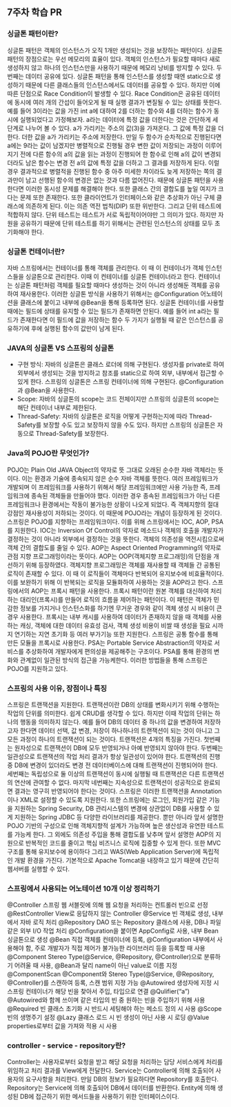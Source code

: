 ## 7주차 학습 PR

### 싱글톤 패턴이란?
싱글톤 패턴은 객체의 인스턴스가 오직 1개만 생성되는 것을 보장하는 패턴이다. 싱글톤 패턴의 장점으로는 우선 메모리의 효율이 있다.
객체의 인스턴스가 필요할 때마다 새로 생성하지 않고 하나의 인스턴스만을 사용하기 때문에 메모리 낭비를 방지할 수 있다. 두번째는 
데이터 공유에 있다. 싱글톤 패턴을 통해 인스턴스를 생성할 때엔 static으로 생성하기 때문에 다른 클래스들의 인스턴스에서도 데이터를
공유할 수 있다. 하지만 이에 따른 단점으로 Race Condition이 발생할 수 있다. Race Condition은 공유된 데이터에 동시에 여러 개의 
간섭이 들어오게 될 때 실행 결과가 변질될 수 있는 상태를 뜻한다. 예를 들어 3이라는 값을 가진 int a에 대하여 2를 더하는 함수와 4를
더하는 함수가 동시에 실행되었다고 가정해보자. a라는 데이터에 특정 값을 더한다는 것은 간단하게 세 단계로 나누어 볼 수 있다. a가 
가리키는 주소의 값(3)을 가져온다. 그 값에 특정 값을 더한다. 더한 값을 a가 가리키는 주소에 저장한다. 만일 두 함수가 순차적으로 
진행된다면 a에는 9라는 값이 남겠지만 병렬적으로 진행될 경우 변한 값이 저장되는 과정이 이루어지기 전에 다른 함수의 a의 값을 읽는 
과정이 진행되어 한 함수로 인해 a의 값이 변경되더라도 남은 함수는 변경 전 a의 값에 특정 값을 더하고 그 결과를 저장하게 된다. 이럴
경우 결과적으로 병렬적을 진행된 함수 중 아주 미세한 차이라도 늦게 저장하는 쪽의 결과만이 남고 선행된 함수의 변경은 없는 것과 다름 
없어진다. 때문에 싱글톤 패턴을 사용한다면 이러한 동시성 문제를 해결해야 한다. 또한 클래스 간의 결합도를 높일 여지가 크다는 문제 또한 
존재한다. 또한 클라이언트가 인터페이스와 같은 추상화가 아닌 구체 클래스에 의존하게 된다. 이는 의존 역전 법칙(DIP) 또한 위반한다. 
그리고 단위 테스트에 적합하지 않다. 단위 테스트는 테스트가 서로 독립적이어야만 그 의미가 있다. 하지만 자원을 공유하기 때문에 단위 
테스트를 하기 위해서는 관련된 인스턴스의 상태를 모두 초기화해야 한다.

### 싱글톤 컨테이너란?
자바 스프링에서는 컨테이너를 통해 객체를 관리한다. 이 때 이 컨테이너가 객체 인스턴스들을 싱글톤으로 관리한다. 이때 이 컨테이너를 
싱글톤 컨테이너라고 한다. 컨테이너는 싱글톤 패턴처럼 객체를 필요할 때마다 생성하는 것이 아니라 생성해둔 객체를 공유하여 재사용한다. 
이러한 싱글톤 방식을 사용하기 위해서는 @Configuration 어노테이션을 클래스에 붙이고 내부에 @Bean을 통해 등록하면 된다. 싱글톤 
컨테이너를 사용할 때에는 필드에 상태를 유지할 수 있는 필드가 존재하면 안된다. 예를 들어 int a라는 필드가 존재한다면 이 필드에 값을 
저장하는 함수 두 가지가 실행될 때 같은 인스턴스를 공유하기에 후에 실행된 함수의 값만이 남게 된다.

### JAVA의 싱글톤 VS 스프링의 싱글톤
- 구현 방식: 
  자바의 싱글톤은 클래스 로더에 의해 구현된다.
  생성자를 private로 하여 외부에서 생성되는 것을 방지하고 참조를 static으로 하여 외부, 내부에서 접근할 수 있게 한다.
  스프링의 싱글톤은 스프링 컨테이너에 의해 구현된다.
  @Configuration과 @Bean을 사용한다.
- Scope: 
  자바의 싱글톤의 scope는 코드 전체이지만 스프링의 싱글톤의 scope는 해단 컨테이너 내부로 제한된다.
- Thread-Safety: 
  자바의 싱글톤은 로직을 어떻게 구현하는지에 따라 Thread-Safety를 	보장할 수도 있고 보장하지 않을 수도 있다. 하지만 스프링의 싱글톤은 자동으로 Thread-Safety를 보장한다.

### Java의 POJO란 무엇인가?
POJO는 Plain Old JAVA Object의 약자로 뜻 그대로 오래된 순수한 자바 객체라는 뜻이다. 이는 환경과 기술에 종속되지 않은 순수 자바 객체를 
뜻한다. 여러 프레임워크가 개발되며 이 프레임워크를 사용하기 위해서 해당 프레임워크에만 사용 가능한 즉, 프레임워크에 종속된 객체들을 
만들어야 했다. 이러한 경우 종속된 프레임워크가 아닌 다른 프레임워크나 환경에서는 작동이 불가능한 상황이 나오게 되었다. 즉 객체지향의 
절대 강점인 재사용성이 저하되는 것이다. 이 때문에 POJO라는 개념이 등장하게 된 것이다. 스프링은 POJO를 지향하는 프레임워크이다. 이를 
위해 스프링에서는 IOC, AOP, PSA를 지원한다. IOC는 Inversion Of Control의 약자로 메소드나 객체의 호출을 개발자가 결정하는 것이 아니라 
외부에서 결정하는 것을 뜻한다. 객체의 의존성을 역전시킴으로써 객체 간의 결합도를 줄일 수 있다. AOP는 Aspect Oriented Programming의 
약자로 관점 지향 프로그래밍이라는 뜻이다. AOP는 OOP(객체지향 프로그래밍)의 단점을 개선하기 위해 등장하였다. 객체지향 프로그래밍은 객체를 
재사용할 때 객체들 간 공통된 로직이 존재할 수 있다. 이 때 이 로직들이 객체마다 반복되어 유지보수에 비효율적이다. 이를 보완하기 위해 이 
반복되는 로직을 모듈화하여 사용하는 것을 AOP라고 한다. 스프링에서의 AOP는 프록시 패턴을 사용한다. 프록시 패턴이란 원본 객체를 대신하여 
처리하는 대리인(프록시)를 만들어 로직의 흐름을 제어하는 패턴이다. 이 패턴은 객체가 민감한 정보를 가지거나 인스턴스화를 하기엔 무거운 
경우와 같이 객체 생성 시 비용이 큰 경우 사용한다. 프록시는 내부 캐시를 사용하여 데이터가 존재하지 않을 때 객체를 사용하는 캐싱, 객체에 
대한 데이터 유효성 검사, 객체 생성 비용이 비쌀 때 생성을 필요 시까지 연기하는 지연 초기화 등 여러 부가기능 또한 지원한다. 스프링은 공통 
함수를 통해 만든 모듈을 프록시로 사용한다. PSA는 Portable Service Abstraction의 약자로 서비스를 추상화하여 개발자에게 편의성을 제공해주는 
구조이다. PSA를 통해 환경의 변화와 관계없이 일관된 방식의 접근을 가능케한다. 이러한 방법들을 통해 스프링은 POJO를 지원하고 있다.

### 스프링의 사용 이유, 장점이나 특징
스프링은 트랜잭션을 지원한다. 트랜잭션이란 DB의 상태를 변화시키기 위해 수행하는 작업의 단위를 의미한다. 쉽게 CRUD를 생각할 수 있다. 하지만 
이때 작업의 단위는 하나의 행동을 의미하지 않는다. 예를 들어 DB의 데이터 중 하나의 값을 변경하여 저장하고자 한다면 데이터 선택, 값 변경, 
저장이 하나하나의 트랜잭션이 되는 것이 아니고 그 모든 과정이 하나의 트랜잭션이 되는 것이다. 트랜잭션은 4개의 특징을 가진다. 첫번째는 원자성으로 
트랜잭션이 DB에 모두 반영되거나 아예 반영되지 않아야 한다. 두번째는 일관성으로 트랜잭션의 작업 처리 결과가 항상 일관성이 있어야 한다. 트랜잭션의 
진행 중 DB에 변경이 있더라도 변경 전 데이터베이스에 대해 트랜잭션이 진행되어야 한다. 세번째는 독립성으로 둘 이상의 트랜잭션이 동시에 실행될 때 
트랜잭션은 다른 트랜잭션의 연산에 관여할 수 없다. 마지막 네번째는 지속성으로 트랜잭션이 성공적으로 완료되면 결과는 영구히 반영되어야 한다는 
것이다. 스프링은 이러한 트랜잭션을 Annotation이나 XML로 설정할 수 있도록 지원한다.
또한 스프링에는 로그인, 회원가입 같은 기능을 지원하는 Spring Security, DB 관리시스템의 변경에 상관없이 DB를 사용할 수 있게 지원하는 Spring JDBC 등 
다양한 라이브러리를 제공한다. 뿐만 아니라 앞서 설명한 POJO 기반의 구성으로 인해 객체지향적 설계가 가능하며 높은 생산성과 유연한 테스트를 가능케 한다. 
그 외에도 의존성 주입을 통해 결합도를 낮추며 앞서 설명한 AOP의 지원으로 반복적인 코드를 줄이고 핵심 비즈니스 로직에 집중할 수 있게 한다. 또한 MVC 
구조를 통해 유지보수에 용이하다 그리고 WAS(Web Application Server)에 독립적인 개발 환경을 가진다. 기본적으로 Apache Tomcat을 내장하고 있기 때문에 
간단히 웹서버를 실행할 수 있다.

### 스프링에서 사용되는 어노테이션 10개 이상 정리하기
@Controller 스프링 웹 서블릿에 의해 웹 요청을 처리하는 컨트롤러 빈으로 선정
@RestController View로 응답하지 않는 Controller
@Service 빈 객체로 생성, 내부에서 자바 로직 처리
@Repository DAO 또는 Repository 클래스에 사용, DB나 파일 같은 외부 I/O 작업 처리
@Configuration을 붙이면 AppConfig로 사용, 내부 Bean 싱글톤으로 생성
@Bean 직접 객체를 컨테이너에 등록, @Configuration 내부에서 사용해야 함, 주로 개발자가 직접 제어가 불가능한 라이브러리 등을 등록할 때 사용
@Component Stereo Type(@Service, @Repository, @Controller)으로 분류하기 어려울 때 사용, @Bean과 달리 name이 아닌 value로 이름 지정
@ComponentScan @Component와 Stereo Type(@Service, @Repository, @Controller)를 스캔하여 등록, 스캔 범위 지정 가능
@Autowired 생성자에 지정 시 스프링 컨테이너가 해당 빈을 찾아서 주입, 타입으로 연결
@Qulifier(“a”) @Autowired와 함께 쓰이며 같은 타입의 빈 중 원하는 빈을 주입하기 위해 사용
@Required 빈 클래스 초기화 시 반드시 세팅해야 하는 메소드 정의 시 사용
@Scope 빈의 생명주기 설정
@Lazy 클래스 로드 시 빈 생성이 아닌 사용 시 로딩
@Value properties로부터 값을 가져와 적용 시 사용

### controller - service - repository란?
Controller는 사용자로부터 요청을 받고 해당 요청을 처리하는 담당 서비스에게 처리를 위임하고 처리 결과를 View에게 전달한다. Service는 Controller에 
의해 호출되어 사용자의 요구사항을 처리한다. 만일 DB의 정보가 필요하다면 Repository를 호출한다. Repository는 Service에 의해 호출되어 DB에서 데이터를 
반환한다. Entity에 의해 생성된 DB에 접근하기 위한 메서드들을 사용하기 위한 인터페이스이다.
